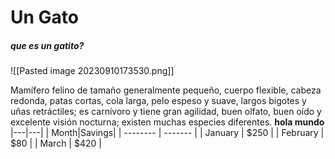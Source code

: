 # Un Gato 
##### que es un gatito?
![[Pasted image 20230910173530.png]]

Mamífero felino de tamaño generalmente pequeño, cuerpo flexible, cabeza redonda, patas cortas, cola larga, pelo espeso y suave, largos bigotes y uñas retráctiles; es carnívoro y tiene gran agilidad, buen olfato, buen oído y excelente visión nocturna; existen muchas especies diferentes.
 **hola mundo**
|---|---|
| Month|Savings|
| -------- | ------- |
| January  | $250    |
| February | $80     |
| March    | $420    |

